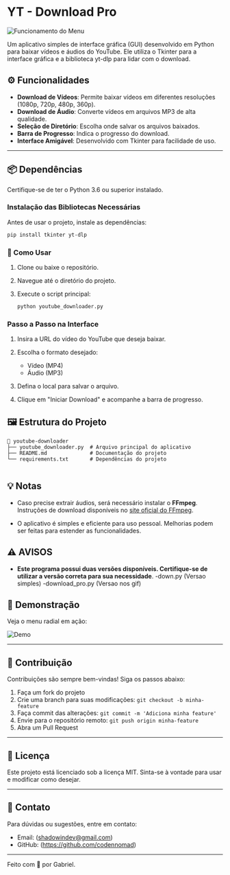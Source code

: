 # YT - Download Pro

![Funcionamento do Menu](https://github.com/seu-usuario/seu-repositorio/raw/main/demo.gif)

Um aplicativo simples de interface gráfica (GUI) desenvolvido em Python para baixar vídeos e áudios do YouTube. Ele utiliza o Tkinter para a interface gráfica e a biblioteca yt-dlp para lidar com o download.

## ⚙️ Funcionalidades

- **Download de Vídeos**: Permite baixar vídeos em diferentes resoluções (1080p, 720p, 480p, 360p).
- **Download de Áudio**: Converte vídeos em arquivos MP3 de alta qualidade.
- **Seleção de Diretório**: Escolha onde salvar os arquivos baixados.
- **Barra de Progresso**: Indica o progresso do download.
- **Interface Amigável**: Desenvolvido com Tkinter para facilidade de uso.

---

## 📦 Dependências

Certifique-se de ter o Python 3.6 ou superior instalado.

### Instalação das Bibliotecas Necessárias

Antes de usar o projeto, instale as dependências:
```bash
pip install tkinter yt-dlp
```

### 🚀 Como Usar

1. Clone ou baixe o repositório.

2. Navegue até o diretório do projeto.

3. Execute o script principal:
    ```bash
   python youtube_downloader.py  
   ```

### Passo a Passo na Interface

1. Insira a URL do vídeo do YouTube que deseja baixar.

2. Escolha o formato desejado:
    - Vídeo (MP4)
    - Áudio (MP3)

3. Defina o local para salvar o arquivo.

4. Clique em "Iniciar Download" e acompanhe a barra de progresso.

## 🖼️ Estrutura do Projeto

```
📂 youtube-downloader  
├── youtube_downloader.py  # Arquivo principal do aplicativo  
├── README.md              # Documentação do projeto  
└── requirements.txt       # Dependências do projeto  
               
```
## 💡 Notas

- Caso precise extrair áudios, será necessário instalar o **FFmpeg**. Instruções de download disponíveis no [site oficial do FFmpeg](https://ffmpeg.org/download.html).

- O aplicativo é simples e eficiente para uso pessoal. Melhorias podem ser feitas para estender as funcionalidades.

## ⚠️ AVISOS

- **Este programa possui duas versões disponíveis. Certifique-se de utilizar a versão correta para sua necessidade**.
    -down.py (Versao simples)
    -download_pro.py (Versao nos gif)

## 🎥 Demonstração

Veja o menu radial em ação:

![Demo](https://github.com/seu-usuario/seu-repositorio/raw/main/demo.gif)

---

## 🤝 Contribuição

Contribuições são sempre bem-vindas! Siga os passos abaixo:

1. Faça um fork do projeto
2. Crie uma branch para suas modificações: `git checkout -b minha-feature`
3. Faça commit das alterações: `git commit -m 'Adiciona minha feature'`
4. Envie para o repositório remoto: `git push origin minha-feature`
5. Abra um Pull Request

---

## 📝 Licença

Este projeto está licenciado sob a licença MIT. Sinta-se à vontade para usar e modificar como desejar.

---

## 📧 Contato

Para dúvidas ou sugestões, entre em contato:

- Email: (shadowindev@gmail.com)
- GitHub: (https://github.com/codennomad)

---

Feito com 💖 por Gabriel.
